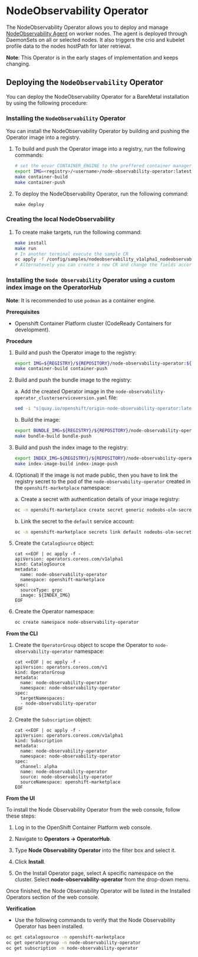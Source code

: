 # NodeObservability Operator

The NodeObservability Operator allows you to deploy and manage [NodeObservability Agent](https://github.com/openshift/node-observability-agent) on worker nodes. The agent is deployed through DaemonSets on all or selected nodes. It also triggers the crio and kubelet profile data to the nodes hostPath for later retrieval.

**Note**: This Operator is in the early stages of implementation and keeps changing.

## Deploying the `NodeObservability` Operator

You can deploy the NodeObservability Operator for a BareMetal installation by using the following procedure:

### Installing the `NodeObservability` Operator

You can install the NodeObservability Operator by building and pushing the Operator image into a registry.

1. To build and push the Operator image into a registry, run the following commands:
   ```sh
   # set the envar CONTAINER_ENGINE to the preffered container manager tool (default is podman)
   export IMG=<registry>/<username>/node-observability-operator:latest
   make container-build
   make container-push
   ```
2. To deploy the NodeObservability Operator, run the following command:
    ```
    make deploy
    ```

### Creating the local NodeObservability

1. To create make targets, run the following command:
   ```sh
   make install
   make run
   # In another terminal execute the sample CR
   oc apply -f /config/samples/nodeobservability_v1alpha1_nodeobservability-all.yaml
   # Alternatevely you can create a new CR and change the fields accordingly
   ```


### Installing the `Node Observability` Operator using a custom index image on the OperatorHub
**Note**: It is recommended to use `podman` as a container engine.

**Prerequisites**
* Openshift Container Platform cluster (CodeReady Containers for development).


**Procedure**

1. Build and push the Operator image to the registry:
    ```sh
    export IMG=${REGISTRY}/${REPOSITORY}/node-observability-operator:${VERSION}
    make container-build container-push
    ```

2. Build and push the bundle image to the registry:

    a. Add the created Operator image in the `node-observability-operator_clusterserviceversion.yaml` file:
    ```sh
    sed -i "s|quay.io/openshift/origin-node-observability-operator:latest|${IMG}|g" bundle/manifests/node-observability-operator.clusterserviceversion.yaml
    ```
    b. Build the image:
    ```sh
    export BUNDLE_IMG=${REGISTRY}/${REPOSITORY}/node-observability-operator-bundle:${VERSION}
    make bundle-build bundle-push
    ```

3. Build and push the index image to the registry:
   ```sh
   export INDEX_IMG=${REGISTRY}/${REPOSITORY}/node-observability-operator-bundle-index:${VERSION}
   make index-image-build index-image-push
   ```

4. (Optional) If the image is not made public, then you have to link the registry secret to the pod of the `node-observability-operator` created in the `openshift-marketplace` namespace:

    a. Create a secret with authentication details of your image registry:
    ```sh
    oc -n openshift-marketplace create secret generic nodeobs-olm-secret  --type=kubernetes.io/dockercfg  --from-file=.dockercfg=${XDG_RUNTIME_DIR}/containers/auth.json
    ```
    b. Link the secret to the `default` service account:
    ```sh
    oc -n openshift-marketplace secrets link default nodeobs-olm-secret --for=pull
    ````

5. Create the `CatalogSource` object:
   ```
   cat <<EOF | oc apply -f -
   apiVersion: operators.coreos.com/v1alpha1
   kind: CatalogSource
   metadata:
     name: node-observability-operator
     namespace: openshift-marketplace
   spec:
     sourceType: grpc
     image: ${INDEX_IMG}
   EOF
   ```

6. Create the Operator namespace:
    ```sh
    oc create namespace node-observability-operator
    ```

**From the CLI**

1. Create the `OperatorGroup` object to scope the Operator to `node-observability-operator` namespace:
    ```
    cat <<EOF | oc apply -f -
    apiVersion: operators.coreos.com/v1
    kind: OperatorGroup
    metadata:
      name: node-observability-operator
      namespace: node-observability-operator
    spec:
      targetNamespaces:
      - node-observability-operator
    EOF
    ```

2. Create the `Subscription` object:
    ```
    cat <<EOF | oc apply -f -
    apiVersion: operators.coreos.com/v1alpha1
    kind: Subscription
    metadata:
      name: node-observability-operator
      namespace: node-observability-operator
    spec:
      channel: alpha
      name: node-observability-operator
      source: node-observability-operator
      sourceNamespace: openshift-marketplace
    EOF
    ```
**From the UI**

To install the Node Observability Operator from the web console, follow these steps:

1. Log in to the OpenShift Container Platform web console.

2. Navigate to **Operators → OperatorHub**.

3. Type **Node Observability Operator** into the filter box and select it.

4. Click **Install**.

5. On the Install Operator page, select A specific namespace on the cluster. Select **node-observability-operator** from the drop-down menu.


Once finished, the Node Observability Operator will be listed in the Installed Operators section of the web console.

**Verification**

* Use the following commands to verify that the Node Observability Operator has been installed.
```sh
oc get catalogsource -n openshift-marketplace
oc get operatorgroup -n node-observability-operator
oc get subscription -n node-observability-operator
```
